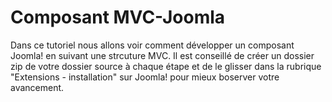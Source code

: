 # Composant MVC-Joomla

Dans ce tutoriel nous allons voir comment développer un composant Joomla! en suivant une strcuture MVC. Il est conseillé de créer un dossier zip de votre dossier source à chaque étape et de le glisser dans la rubrique "Extensions - installation" sur Joomla! pour mieux boserver votre avancement.
